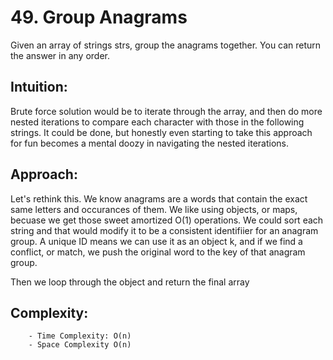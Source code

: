 # 49. Group Anagrams

Given an array of strings strs, group the anagrams together. You can return the answer in any order.

## Intuition:

Brute force solution would be to iterate through the array, and then do more nested iterations to compare each character with those in the following strings. It could be done, but honestly even starting to take this approach for fun becomes a mental doozy in navigating the nested iterations.

## Approach:
Let's rethink this. We know anagrams are a words that contain the exact same letters and occurances of them. We like using objects, or maps, becuase we get those sweet amortized O(1) operations. We could sort each string and that would modify it to be a consistent identifiier for an anagram group. A unique ID means we can use it as an object k, and if we find a conflict, or match, we push the original word to the key of that anagram group.

Then we loop through the object and return the final array

## Complexity:

        - Time Complexity: O(n)
        - Space Complexity O(n)
